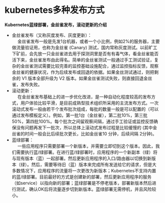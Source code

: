 


# kubernetes多种发布方式  
<!-- 

 k8s中蓝绿部署、金丝雀发布、滚动更新汇总 
 https://mp.weixin.qq.com/s?__biz=MzU0NjEwMTg4Mg==&mid=2247484195&idx=1&sn=b841f2ea305acfa2996a667d4ff4d99e&chksm=fb638c36cc140520e6905db5923afe163d7babb5d9eb6c5e8045a795c37b33a2a2e5541e3efd&scene=21#wechat_redirect
-->

**Kubernetes蓝绿部署，金丝雀发布，滚动更新的介绍**  

* 金丝雀发布（又称灰度发布、灰度更新）：  
&emsp; 金丝雀发布一般是先发1台机器，或者一个小比例，例如2%的服务器，主要做流量验证用，也称为金丝雀 (Canary) 测试，国内常称灰度测试。以前旷工下矿前，会先放一只金丝雀进去用于探测洞里是否有有毒气体，看金丝雀能否活下来，金丝雀发布由此得名。简单的金丝雀测试一般通过手工测试验证，复杂的金丝雀测试需要比较完善的监控基础设施配合，通过监控指标反馈，观察金丝雀的健康状况，作为后续发布或回退的依据。如果金丝测试通过，则把剩余的 V1 版本全部升级为 V2 版本。如果金丝雀测试失败，则直接回退金丝雀，发布失败。  
* 滚动更新：  
&emsp; 在金丝雀发布基础上的进一步优化改进，是一种自动化程度较高的发布方式，用户体验比较平滑，是目前成熟型技术组织所采用的主流发布方式。一次滚动式发布一般由若干个发布批次组成，每批的数量一般是可以配置的（可以通过发布模板定义）。例如，第一批1台（金丝雀），第二批10%，第三批 50%，第四批100%。每个批次之间留观察间隔，通过手工验证或监控反馈确保没有问题再发下一批次，所以总体上滚动式发布过程是比较缓慢的 (其中金丝雀的时间一般会比后续批次更长，比如金丝雀10 分钟，后续间隔 2分钟)。  
* 蓝绿部署：  
&emsp; 一些应用程序只需要部署一个新版本，并需要立即切到这个版本。因此，我们需要执行蓝/绿部署。在进行蓝/绿部署时，应用程序的一个新副本（绿）将与现有版本（蓝）一起部署。然后更新应用程序的入口/路由器以切换到新版本（绿）。然后，需要等待旧（蓝）版本来完成所有发送给它的请求，但是大多数情况下，应用程序的流量将一次更改为新版本；Kubernetes不支持内置的蓝/绿部署。目前最好的方式是创建新的部署，然后更新应用程序的服务（如service）以指向新的部署；蓝绿部署是不停老版本，部署新版本然后进行测试，确认OK后将流量逐步切到新版本。蓝绿部署无需停机，并且风险较小。  

